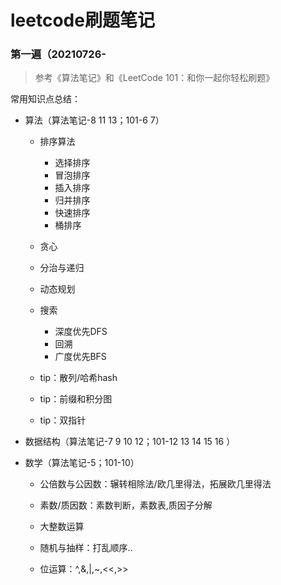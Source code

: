 # leetcode刷题笔记

### 第一遍（20210726-

> 参考《算法笔记》和《LeetCode 101：和你一起你轻松刷题》

常用知识点总结：

* 算法（算法笔记-8 11 13；101-6 7）

  * 排序算法

    * 选择排序
    * 冒泡排序
    * 插入排序
    * 归并排序
    * 快速排序
    * 桶排序
  * 贪心
  * 分治与递归
  * 动态规划
  * 搜索
    * 深度优先DFS
    * 回溯
    * 广度优先BFS
  * tip：散列/哈希hash
  * tip：前缀和积分图
  * tip：双指针

* 数据结构（算法笔记-7 9 10 12；101-12 13 14 15 16 ）

* 数学（算法笔记-5；101-10）

  * 公倍数与公因数：辗转相除法/欧几里得法，拓展欧几里得法
  
  * 素数/质因数：素数判断，素数表,质因子分解
  
  * 大整数运算
  
  * 随机与抽样：打乱顺序..
  
  * 位运算：^,&,|,~,<<,>>
  
    
  
    
  
  
  
  
  
  
  

